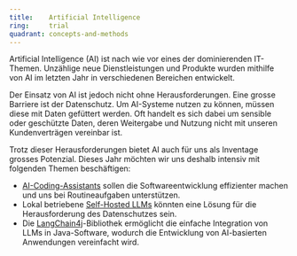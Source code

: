 ```yaml
---
title:    Artificial Intelligence  
ring:     trial  
quadrant: concepts-and-methods
---
```


Artificial Intelligence (AI) ist nach wie vor eines der dominierenden IT-Themen. Unzählige neue Dienstleistungen und
Produkte wurden mithilfe von AI im letzten Jahr in verschiedenen Bereichen entwickelt.

Der Einsatz von AI ist jedoch nicht ohne Herausforderungen. Eine grosse Barriere ist der Datenschutz. Um AI-Systeme
nutzen zu können, müssen diese mit Daten gefüttert werden. Oft handelt es sich dabei um sensible oder geschützte Daten,
deren Weitergabe und Nutzung nicht mit unseren Kundenverträgen vereinbar ist.

Trotz dieser Herausforderungen bietet AI auch für uns als Inventage grosses Potenzial. Dieses Jahr möchten wir uns
deshalb intensiv mit folgenden Themen beschäftigen:

- [AI-Coding-Assistants][ai-coding-assistant] sollen die Softwareentwicklung effizienter machen und uns bei
  Routineaufgaben unterstützen.
- Lokal betriebene [Self-Hosted LLMs][self-hosted-llm] könnten eine Lösung für die Herausforderung des Datenschutzes
  sein.
- Die [LangChain4j][langchain4j]-Bibliothek ermöglicht die einfache Integration von LLMs in Java-Software, wodurch die
  Entwicklung von
  AI-basierten Anwendungen vereinfacht wird.

[ai-coding-assistant]: ../concepts-and-methods/ai-assistent.html
[self-hosted-llm]: ../concepts-and-methods/self-hosted-llms.html
[langchain4j]: ../libraries-frameworks-and-languages/langchain4j.html
